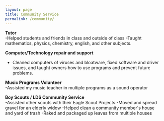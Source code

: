 ```yaml
---
layout: page
title: Community Service
permalink: /community/
---
```

**Tutor**  
-Helped students and friends in class and outside of class
-Taught mathematics, physics, chemistry, english, and other subjects.

**Computer/Technology repair and support**  
- Cleaned computers of viruses and bloatware, fixed software and driver issues, and taught owners how to use programs and prevent future problems.  

**Music Programs Volunteer**  
-Assisted my music teacher in multiple programs as a sound operator

**Boy Scouts / LDS Community Service**  
-Assisted other scouts with their Eagle Scout Projects
-Moved and spread gravel for an elderly widow
-Helped clean a community member's house and yard of trash
-Raked and packaged up leaves from multiple houses
